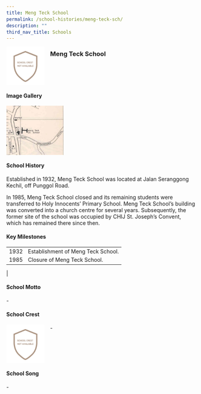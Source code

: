```yaml
---
title: Meng Teck School
permalink: /school-histories/meng-teck-sch/
description: ""
third_nav_title: Schools
---
```

<img src="/images/mengtecksch1.png" style="width:20%;margin-right:15px;" align = "left">

### **Meng Teck School**

<br clear="left">

#### **Image Gallery**

<p><a href="https://staging.d1yxymztqoj7qn.amplifyapp.com/images/mengtecksch2.jpg">  
<img src="/images/mengtecksch2.jpg" style="width:30%;margin-right:15px;" align = "left">
</a></p>

<br clear="left">

#### **School History**
Established in 1932, Meng Teck School was located at Jalan Seranggong Kechil, off Punggol Road.  
  
In 1985, Meng Teck School closed and its remaining students were transferred to Holy Innocents’ Primary School. Meng Teck School’s building was converted into a church centre for several years. Subsequently, the former site of the school was occupied by CHIJ St. Joseph’s Convent, which has remained there since then.

#### **Key Milestones**

|  |  |
|:---:|---|
| 1932 | Establishment of Meng Teck School. |
| 1985 | Closure of Meng Teck School. |
|

#### **School Motto**
\-

#### **School Crest**
<img src="/images/mengtecksch1.png" style="width:20%;margin-right:15px;" align = "left">

\-

<br clear="left">

#### **School Song**
\-
